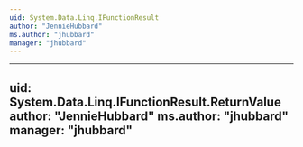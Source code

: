 ```yaml
---
uid: System.Data.Linq.IFunctionResult
author: "JennieHubbard"
ms.author: "jhubbard"
manager: "jhubbard"
---
```


---
uid: System.Data.Linq.IFunctionResult.ReturnValue
author: "JennieHubbard"
ms.author: "jhubbard"
manager: "jhubbard"
---
